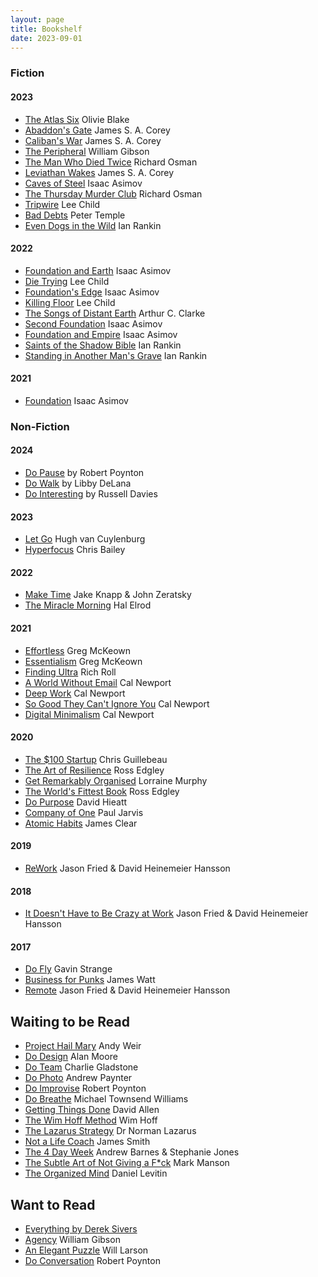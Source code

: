 ```yaml
---
layout: page
title: Bookshelf
date: 2023-09-01
---
```

### Fiction

#### 2023

* [The Atlas Six](https://www.kobo.com/au/en/ebook/the-atlas-six-the-atlas-book-1) Olivie Blake
* [Abaddon's Gate](https://www.kobo.com/au/en/ebook/abaddon-s-gate-1) James S. A. Corey
* [Caliban's War](https://www.kobo.com/au/en/ebook/caliban-s-war-1) James S. A. Corey
* [The Peripheral](https://www.kobo.com/au/en/ebook/the-peripheral-2) William Gibson
* [The Man Who Died Twice](https://www.kobo.com/au/en/ebook/the-man-who-died-twice-6) Richard Osman
* [Leviathan Wakes](https://www.kobo.com/au/en/ebook/leviathan-wakes-1) James S. A. Corey
* [Caves of Steel](https://www.kobo.com/au/en/ebook/caves-of-steel) Isaac Asimov
* [The Thursday Murder Club](https://www.kobo.com/au/en/ebook/the-thursday-murder-club) Richard Osman
* [Tripwire](https://www.kobo.com/au/en/ebook/tripwire-4) Lee Child
* [Bad Debts](https://www.kobo.com/au/en/ebook/bad-debts-4) Peter Temple
* [Even Dogs in the Wild](https://www.kobo.com/au/en/ebook/even-dogs-in-the-wild) Ian Rankin

#### 2022

* [Foundation and Earth](https://www.kobo.com/au/en/ebook/foundation-and-earth-the-foundation-series-sequels-book-2) Isaac Asimov
* [Die Trying](https://www.kobo.com/au/en/ebook/die-trying-2) Lee Child
* [Foundation's Edge](https://www.kobo.com/au/en/ebook/foundation-s-edge-the-foundation-series-sequels-book-1) Isaac Asimov
* [Killing Floor](https://www.kobo.com/au/en/ebook/killing-floor-jack-reacher-1) Lee Child
* [The Songs of Distant Earth](https://www.amazon.com/Songs-Distant-Earth-Arthur-Clarke/dp/0345322401) Arthur C. Clarke
* [Second Foundation](https://www.kobo.com/au/en/ebook/second-foundation-the-foundation-trilogy-book-3-1) Isaac Asimov
* [Foundation and Empire](https://www.kobo.com/au/en/ebook/foundation-and-empire-the-foundation-trilogy-book-2) Isaac Asimov
* [Saints of the Shadow Bible](https://www.kobo.com/au/en/ebook/saints-of-the-shadow-bible) Ian Rankin
* [Standing in Another Man's Grave](https://www.kobo.com/au/en/ebook/standing-in-another-man-s-grave-1) Ian Rankin

#### 2021

* [Foundation](https://www.kobo.com/au/en/ebook/foundation-the-foundation-trilogy-book-1-1) Isaac Asimov

### Non-Fiction

#### 2024

* [Do Pause](https://thedobook.co/products/do-pause-you-are-not-a-to-do-list) by Robert Poynton
* [Do Walk](https://thedobook.co/products/do-walk) by Libby DeLana
* [Do Interesting](https://thedobook.co/products/do-interesting-notice-collect-share) by Russell Davies

#### 2023

* [Let Go](https://www.kobo.com/au/en/ebook/let-go-23) Hugh van Cuylenburg
* [Hyperfocus](https://www.kobo.com/au/en/ebook/hyperfocus-5) Chris Bailey

#### 2022

* [Make Time](https://www.kobo.com/au/en/ebook/make-time-2) Jake Knapp & John Zeratsky
* [The Miracle Morning](https://www.kobo.com/au/en/ebook/the-miracle-morning) Hal Elrod

#### 2021

* [Effortless](https://www.kobo.com/au/en/ebook/effortless-9) Greg McKeown
* [Essentialism](https://www.kobo.com/au/en/ebook/essentialism-2) Greg McKeown
* [Finding Ultra](https://www.kobo.com/au/en/ebook/finding-ultra-revised-and-updated-edition-1) Rich Roll
* [A World Without Email](https://www.kobo.com/au/en/ebook/a-world-without-email-2) Cal Newport
* [Deep Work](https://www.kobo.com/au/en/ebook/deep-work-2) Cal Newport
* [So Good They Can't Ignore You](https://www.kobo.com/au/en/ebook/so-good-they-can-t-ignore-you-2) Cal Newport
* [Digital Minimalism](https://www.kobo.com/au/en/ebook/digital-minimalism) Cal Newport

#### 2020

* [The $100 Startup](https://www.kobo.com/au/en/ebook/the-100-startup) Chris Guillebeau
* [The Art of Resilience](https://www.kobo.com/au/en/ebook/the-art-of-resilience-strategies-for-an-unbreakable-mind-and-body) Ross Edgley
* [Get Remarkably Organised](https://www.kobo.com/au/en/ebook/get-remarkably-organised) Lorraine Murphy
* [The World's Fittest Book](https://www.kobo.com/au/en/ebook/the-world-s-fittest-book-1) Ross Edgley
* [Do Purpose](https://thedobook.co/products/do-purpose-why-brands-with-a-purpose-do-better-and-matter-more) David Hieatt
* [Company of One](https://www.kobo.com/au/en/ebook/company-of-one-1) Paul Jarvis
* [Atomic Habits](https://www.kobo.com/au/en/ebook/atomic-habits-an-easy-and-proven-way-to-build-good-habits-and-break-bad-ones) James Clear

#### 2019

* [ReWork](https://www.kobo.com/au/en/ebook/rework-2) Jason Fried & David Heinemeier Hansson

#### 2018

* [It Doesn't Have to Be Crazy at Work](https://www.kobo.com/au/en/ebook/it-doesn-t-have-to-be-crazy-at-work-1) Jason Fried & David Heinemeier Hansson

#### 2017

* [Do Fly](https://thedobook.co/products/do-fly-find-your-way-make-a-living-be-your-best-self) Gavin Strange
* [Business for Punks](https://www.kobo.com/au/en/ebook/business-for-punks) James Watt
* [Remote](https://www.kobo.com/au/en/ebook/remote-1) Jason Fried & David Heinemeier Hansson

## Waiting to be Read

* [Project Hail Mary](https://www.kobo.com/au/en/ebook/project-hail-mary) Andy Weir
* [Do Design](https://thedobook.co/products/do-design-why-beauty-is-key-to-everything) Alan Moore
* [Do Team](https://thedobook.co/products/do-team-how-to-get-the-best-from-everyone) Charlie Gladstone
* [Do Photo](https://thedobook.co/products/do-photo-observe-compose-capture-stand-out) Andrew Paynter
* [Do Improvise](https://thedobook.co/products/do-improvise-less-push-more-pause-better-results-a-new-approach-to-work-and-life) Robert Poynton
* [Do Breathe](https://thedobook.co/products/do-breathe-calm-your-mind-find-focus-get-stuff-done) Michael Townsend Williams
* [Getting Things Done](https://www.kobo.com/au/en/ebook/getting-things-done-4) David Allen
* [The Wim Hoff Method](https://www.kobo.com/au/en/ebook/the-wim-hof-method) Wim Hoff
* [The Lazarus Strategy](https://www.kobo.com/au/en/ebook/the-lazarus-strategy) Dr Norman Lazarus
* [Not a Life Coach](https://www.kobo.com/au/en/ebook/not-a-life-coach-push-your-boundaries-unlock-your-potential-redefine-your-life) James Smith
* [The 4 Day Week](https://www.kobo.com/au/en/ebook/the-4-day-week) Andrew Barnes & Stephanie Jones
* [The Subtle Art of Not Giving a F*ck](https://www.kobo.com/au/en/ebook/the-subtle-art-of-not-giving-a-f-ck-1) Mark Manson
* [The Organized Mind](https://www.kobo.com/au/en/ebook/the-organized-mind-1) Daniel Levitin

## Want to Read

* [Everything by Derek Sivers](https://sive.rs/#mybooks)
* [Agency](https://www.kobo.com/au/en/ebook/agency-11) William Gibson
* [An Elegant Puzzle](https://www.kobo.com/au/en/ebook/an-elegant-puzzle) Will Larson
* [Do Conversation](https://thedobook.co/products/do-conversation-there-is-no-such-thing-as-small-talk) Robert Poynton
